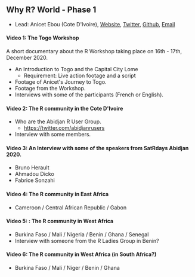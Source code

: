 ## Why R? World - Phase 1

* Lead: Anicet Ebou (Cote  D'Ivoire), [Website](https://anicet.xyz), [Twitter](https:/twitter.com/anicetebou), [Github](https://github.com/Ebedthan), [Email](mailto:anicet.ebou@gmail.com)

#### Video 1: The Togo Workshop

A short documentary about the R Workshop taking place on 16th - 17th, December 2020.
* An Introduction to Togo and the Capital City Lome
     - Requirement: Live action footage and a script
* Footage of Anicet's Journey to Togo.
* Footage from the Workshop.
* Interviews with some of the participants (French or English).
  

#### Video 2: The R community in the Cote D'Ivoire

* Who are the Abidjan R User Group.
    - https://twitter.com/abidjanrusers
* Interview with some members.

#### Video 3: An Interview with some of the speakers from SatRdays Abidjan 2020.

* Bruno Herault
* Ahmadou Dicko
* Fabrice Sonzahi

#### Video 4: The R community in East Africa
* Cameroon / Central African Republic / Gabon


#### Video 5: : The R community in West Africa
* Burkina Faso / Mali / Nigeria / Benin / Ghana / Senegal
* Interview with someone from the R Ladies Group in Benin?

#### Video 6: The R community in West Africa (in South Africa?)

* Burkina Faso / Mali / Niger / Benin / Ghana

